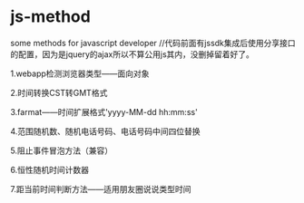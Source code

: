 # js-method
some methods for javascript developer
//代码前面有jssdk集成后使用分享接口的配置，因为是jquery的ajax所以不算公用js其内，没删掉留着好了。

1.webapp检测浏览器类型——面向对象

2.时间转换CST转GMT格式

3.farmat——时间扩展格式'yyyy-MM-dd hh:mm:ss'

4.范围随机数、随机电话号码、电话号码中间四位替换

5.阻止事件冒泡方法（兼容）

6.恒性随机时间计数器

7.距当前时间判断方法——适用朋友圈说说类型时间
